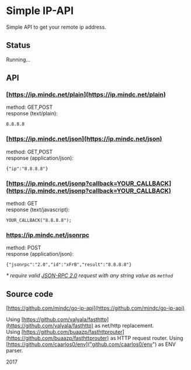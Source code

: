 # Simple IP-API

Simple API to get your remote ip address.

## Status

Running...

## API

### [https://ip.mindc.net/plain](https://ip.mindc.net/plain)

method: GET,POST  
response (text/plain):

    8.8.8.8


### [https://ip.mindc.net/json](https://ip.mindc.net/json)

method: GET,POST  
response (application/json):

    {"ip":"8.8.8.8"}

### [https://ip.mindc.net/jsonp?callback=YOUR_CALLBACK](https://ip.mindc.net/jsonp?callback=YOUR_CALLBACK)

method: GET  
response (text/javascript):

    YOUR_CALLBACK("8.8.8.8");

### https://ip.mindc.net/jsonrpc

method: POST  
response (application/json):

    {"jsonrpc":"2.0","id":"xFrB","result":"8.8.8.8"}

_* require valid [JSON-RPC 2.0](http://www.jsonrpc.org/specification) request with any string value as `method`_

## Source code

[https://github.com/mindc/go-ip-api](https://github.com/mindc/go-ip-api)

Using [https://github.com/valyala/fasthttp](https://github.com/valyala/fasthttp) as net/http replacement.  
Using [https://github.com/buaazp/fasthttprouter](https://github.com/buaazp/fasthttprouter) as HTTP request router. 
Using [https://github.com/caarlos0/env]("github.com/caarlos0/env") as ENV parser.


2017

